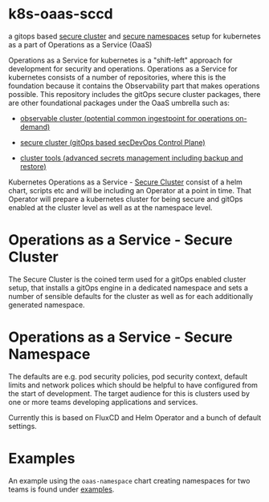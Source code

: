 # k8s-oaas-sccd
a gitops based [secure cluster](docs/secure-cluster-concepts.md) and [secure namespaces](README.md) setup for kubernetes as a part of Operations as a Service (OaaS)

Operations as a Service for kubernetes is a "shift-left" approach for development for security and operations. 
Operations as a Service for kubernetes consists of a number of repositories, where this is the foundation because it contains the Observability part that makes operations possible. 
This repository includes the gitOps secure cluster packages, there are other foundational packages under the OaaS umbrella such as:


* [observable cluster (potential common ingestpoint for operations on-demand)](https://github.com/neticdk/k8s-oaas-observability)

* [secure cluster (gitOps based secDevOps Control Plane)](https://github.com/neticdk/k8s-oaas-sccd)
  
* [cluster tools (advanced secrets management including backup and restore)](https://github.com/neticdk/k8s-oaas-tools)

Kubernetes Operations as a Service - [Secure Cluster](docs/secure-cluster-concepts.md) consist of a helm chart, scripts etc and will be including an Operator at a point in time.
That Operator will prepare a kubernetes cluster for being secure and gitOps enabled at the cluster level as well as at the namespace level.

# Operations as a Service - Secure Cluster
The Secure Cluster is the coined term used for a gitOps enabled cluster setup, that installs a gitOps engine in a dedicated namespace and sets a number of sensible defaults for the cluster as well as for each additionally generated namespace.

# Operations as a Service - Secure Namespace
The defaults are e.g. pod security policies, pod security context, default limits and network polices which should be helpful to have configured from the start of development. The target audience for this is clusters used by one or more teams developing applications and services.

Currently this is based on FluxCD and Helm Operator and a bunch of default settings.

# Examples

An example using the `oaas-namespace` chart creating namespaces for two teams is found under [examples](examples).
